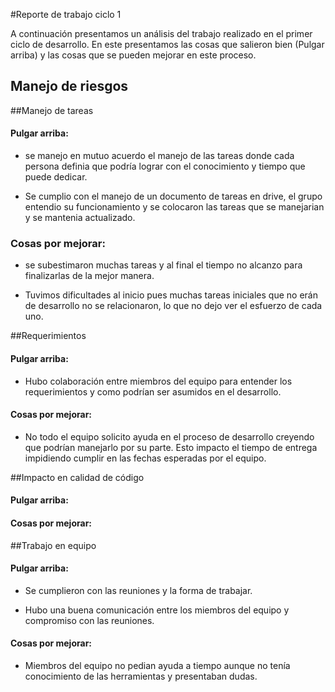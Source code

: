 #Reporte de trabajo ciclo 1

A continuación presentamos un análisis del trabajo realizado en el primer ciclo de desarrollo. En este presentamos las cosas que salieron bien (Pulgar arriba) y las cosas que se pueden mejorar en este proceso.


## Manejo de riesgos



##Manejo de tareas

#### Pulgar arriba: 

* se manejo en mutuo acuerdo el manejo de las tareas donde cada persona definia que podría lograr con el conocimiento y tiempo que puede dedicar. 

* Se cumplio con el manejo de un documento de tareas en drive, el grupo entendio su funcionamiento y se colocaron las tareas que se manejarian y se mantenia actualizado.

### Cosas por mejorar: 

* se subestimaron muchas tareas y al final el tiempo no alcanzo para finalizarlas de la mejor manera.

* Tuvimos dificultades al inicio pues muchas tareas iniciales que no erán de desarrollo no se relacionaron, lo que no dejo ver el esfuerzo de cada uno.

##Requerimientos

#### Pulgar arriba: 

* Hubo colaboración entre miembros del equipo para entender los requerimientos y como podrían ser asumidos en el desarrollo.

#### Cosas por mejorar: 

* No todo el equipo solicito ayuda en el proceso de desarrollo creyendo que podrían manejarlo por su parte. Esto impacto el tiempo de entrega impidiendo cumplir en las fechas esperadas por el equipo.

##Impacto en calidad de código

#### Pulgar arriba: 

#### Cosas por mejorar: 

##Trabajo en equipo

#### Pulgar arriba: 

* Se cumplieron con las reuniones y la forma de trabajar.

* Hubo una buena comunicación entre los miembros del equipo y compromiso con las reuniones.

#### Cosas por mejorar: 

* Miembros del equipo no pedian ayuda a tiempo aunque no tenía conocimiento de las herramientas y presentaban dudas.
